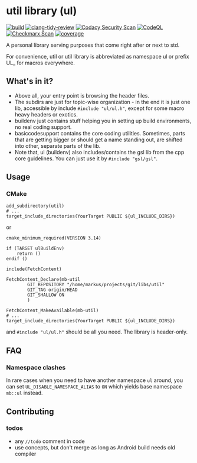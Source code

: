# util library (ul)
[![build](https://github.com/devmarkusb/util/actions/workflows/build.yml/badge.svg)](https://github.com/devmarkusb/util/actions/workflows/build.yml)
[![clang-tidy-review](https://github.com/devmarkusb/util/actions/workflows/clang-tidy-review.yml/badge.svg)](https://github.com/devmarkusb/util/actions/workflows/clang-tidy-review.yml)
[![Codacy Security Scan](https://github.com/devmarkusb/util/actions/workflows/codacy.yml/badge.svg)](https://github.com/devmarkusb/util/actions/workflows/codacy.yml)
[![CodeQL](https://github.com/devmarkusb/util/actions/workflows/codeql.yml/badge.svg)](https://github.com/devmarkusb/util/actions/workflows/codeql.yml)
[![Checkmarx Scan](https://github.com/devmarkusb/util/actions/workflows/checkmarx-one.yml/badge.svg)](https://github.com/devmarkusb/util/actions/workflows/checkmarx-one.yml)
[![coverage](https://github.com/devmarkusb/util/actions/workflows/coverage.yml/badge.svg)](https://github.com/devmarkusb/util/actions/workflows/coverage.yml)

A personal library serving purposes that come right
after or next to std.

For convenience, util or util library is abbreviated as
namespace ul or prefix UL_ for macros everywhere.

## What's in it?

* Above all, your entry point is browsing the header files.
* The subdirs are just for topic-wise organization - in the end
it is just one lib, accessible by include `#include "ul/ul.h"`, except
for some macro heavy headers or exotics.
* buildenv just contains stuff helping you in setting up build
environments, no real coding support.
* basiccodesupport contains the core coding utilities. Sometimes,
parts that are getting bigger or should get a name standing out,
are shifted into other, separate parts of the lib. 
* Note that, ul (buildenv) also includes/contains the gsl lib
from the cpp core guidelines. You can just use it by `#include "gsl/gsl"`.

## Usage

### CMake

```
add_subdirectory(util)
# ...
target_include_directories(YourTarget PUBLIC ${ul_INCLUDE_DIRS})
```
or
```
cmake_minimum_required(VERSION 3.14)

if (TARGET ulBuildEnv)
    return ()
endif ()

include(FetchContent)

FetchContent_Declare(mb-util
        GIT_REPOSITORY "/home/markus/projects/git/libs/util"
        GIT_TAG origin/HEAD
        GIT_SHALLOW ON
        )

FetchContent_MakeAvailable(mb-util)
# ...
target_include_directories(YourTarget PUBLIC ${ul_INCLUDE_DIRS})
```
and `#include "ul/ul.h"` should be all you need. The library is header-only.

## FAQ

### Namespace clashes

In rare cases when you need to have another namespace `ul`
around, you can set `UL_DISABLE_NAMESPACE_ALIAS` to `ON`
which yields base namespace `mb::ul` instead.

## Contributing

### todos

* any `//todo` comment in code
* use concepts, but don't merge as long as Android build needs old compiler
